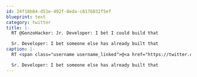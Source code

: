 ```yaml
---
id: 24f18b84-d51e-492f-8eda-c8176032f5ef
blueprint: text
category: twitter
title: |-
  RT @GonzoHacker: Jr. Developer: I bet I could build that

  Sr. Developer: I bet someone else has already built that
caption: |-
  RT <span class="username username_linked">@<a href="https://twitter.com/GonzoHacker" title="GonzoHacker">GonzoHacker</a></span>: Jr. Developer: I bet I could build that

  Sr. Developer: I bet someone else has already built that
---
```


